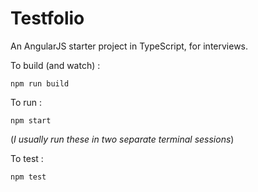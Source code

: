 # Testfolio

An AngularJS starter project in TypeScript, for interviews.

To build (and watch) :

`npm run build`

To run : 

`npm start`

(_I usually run these in two separate terminal sessions_)

To test :

`npm test`